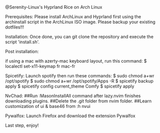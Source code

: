 @Serenity-Linux's Hyprland Rice on Arch Linux

Prerequisites: Please install ArchLinux and Hyprland first using the archinstall script in the ArchLinux ISO image. Please backup your existing dotfiles!!!

Installation: Once done, you can git clone the repository and execute the script 'install.sh'.

Post installation:

if using a mac with azerty-mac keyboard layout, run this command: $ localectl set-x11-keymap fr mac-fr

Spicetify: Launch spotify then run these commands: $ sudo chmod a+wr /opt/spotify $ sudo chmod a+wr /opt/spotify/Apps -R $ spicetify backup apply $ spicetify config current_theme Comfy $ spicetify apply

NvChad: ##Run :MasonInstallAll command after lazy.nvim finishes downloading plugins. ##Delete the .git folder from nvim folder. ##Learn customization of ui & base46 from :h nvui

Pywalfox: Launch Firefox and download the extension Pywalfox

Last step, enjoy!

